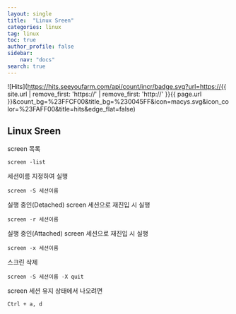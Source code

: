 ```yaml
---
layout: single
title:  "Linux Sreen"
categories: linux
tag: linux
toc: true
author_profile: false
sidebar:
    nav: "docs"
search: true
---
```


![Hits](https://hits.seeyoufarm.com/api/count/incr/badge.svg?url=https://{{ site.url | remove_first: 'https://' | remove_first: 'http://' }}{{ page.url }}&count_bg=%23FFCF00&title_bg=%230045FF&icon=macys.svg&icon_color=%23FAFF00&title=hits&edge_flat=false)

## Linux Sreen  

screen 목록  
```
screen -list
```  

세션이름 지정하여 실행  
```
screen -S 세션이름
```  

실행 중인(Detached) screen 세션으로 재진입 시 실행  
```
screen -r 세션이름
```  

실행 중인(Attached) screen 세션으로 재진입 시 실행  
```
screen -x 세션이름
```  

스크린 삭제  
```
screen -S 세션이름 -X quit
```  

screen 세션 유지 상태에서 나오려면
```
Ctrl + a, d
```  
